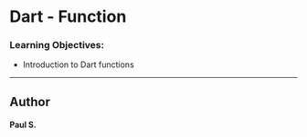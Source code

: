 # Dart - Function

### Learning Objectives:
*    Introduction to Dart functions

<!-- --- 
## Instructions
To run the project, you must first navigate to the dashboard of the appropriate task in your terminal.
From there, install the required node modules:
`npm install`

Then you can build the webpack in order create the necessary files to run thr server:
`npm run build`

To start the server and display the webpage:
`npm start`

To run all tests:
`npm test` -->

--- 
## Author 
#### Paul S.